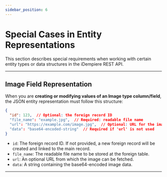 ```yaml
---
sidebar_position: 6
---
```


# Special Cases in Entity Representations

This section describes special requirements when working with certain entity types or data structures in the iDempiere REST API.

---

## Image Field Representation

When you are **creating or modifying values of an Image type column/field**, the JSON entity representation must follow this structure:

```json
{
  "id": 123,  // Optional: the foreign record ID
  "file_name": "example.jpg",  // Required: readable file name
  "url": "https://example.com/image.jpg",  // Optional: URL for the image
  "data": "base64-encoded-string"  // Required if 'url' is not used
}
```

- `id`: The foreign record ID. If not provided, a new foreign record will be created and linked to the main record.
- `file_name`: The readable file name to be stored at the foreign table.
- `url`: An optional URL from which the image can be fetched.
- `data`: A string containing the base64-encoded image data.

---